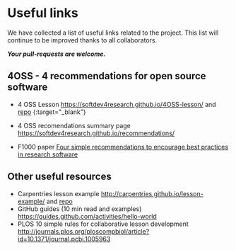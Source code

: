 
# Useful links

We have collected a list of useful links related to the project. This list will continue to be improved thanks to all collaborators.

***Your pull-requests are welcome.***

## 4OSS - 4 recommendations for open source software 

- 4 OSS Lesson https://softdev4research.github.io/4OSS-lesson/ and [repo](https://github.com/SoftDev4Research/4OSS-lesson) {:target="_blank"}

- 4 OSS recomendations summary page https://softdev4research.github.io/recommendations/
- F1000 paper [Four simple recommendations to encourage best practices in research software](https://f1000research.com/articles/6-876/v1) 


## Other useful resources

- Carpentries lesson example http://carpentries.github.io/lesson-example/ and [repo](https://github.com/carpentries/lesson-example)
- GitHub guides (10 min read and examples) https://guides.github.com/activities/hello-world
- PLOS 10 simple rules for collaborative lesson development http://journals.plos.org/ploscompbiol/article?id=10.1371/journal.pcbi.1005963

